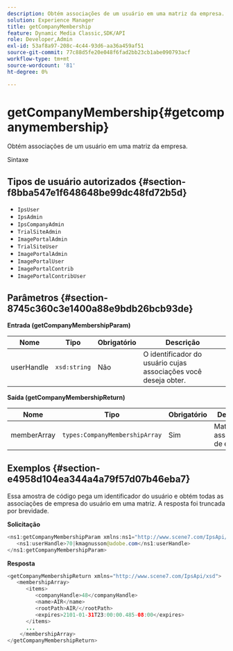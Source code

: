 ```yaml
---
description: Obtém associações de um usuário em uma matriz da empresa.
solution: Experience Manager
title: getCompanyMembership
feature: Dynamic Media Classic,SDK/API
role: Developer,Admin
exl-id: 53af8a97-208c-4c44-93d6-aa36a459af51
source-git-commit: 77c88d5fe20e048f6fad2bb23cb1abe090793acf
workflow-type: tm+mt
source-wordcount: '81'
ht-degree: 0%

---
```


# getCompanyMembership{#getcompanymembership}

Obtém associações de um usuário em uma matriz da empresa.

Sintaxe

## Tipos de usuário autorizados {#section-f8bba547e1f648648be99dc48fd72b5d}

* `IpsUser`
* `IpsAdmin`
* `IpsCompanyAdmin`
* `TrialSiteAdmin`
* `ImagePortalAdmin`
* `TrialSiteUser`
* `ImagePortalAdmin`
* `ImagePortalUser`
* `ImagePortalContrib`
* `ImagePortalContribUser`

## Parâmetros {#section-8745c360c3e1400a88e9bdb26bcb93de}

**Entrada (getCompanyMembershipParam)**

| Nome | Tipo | Obrigatório | Descrição |
|---|---|---|---|
| userHandle | `xsd:string` | Não | O identificador do usuário cujas associações você deseja obter. |

**Saída (getCompanyMembershipReturn)**

| Nome | Tipo | Obrigatório | Descrição |
|---|---|---|---|
| memberArray | `types:CompanyMembershipArray` | Sim | Matriz de associações de empresa. |

## Exemplos {#section-e4958d104ea344a4a79f57d07b46eba7}

Essa amostra de código pega um identificador do usuário e obtém todas as associações de empresa do usuário em uma matriz. A resposta foi truncada por brevidade.

**Solicitação**

```java
<ns1:getCompanyMembershipParam xmlns:ns1="http://www.scene7.com/IpsApi/xsd">
   <ns1:userHandle>70|kmagnusson@adobe.com</ns1:userHandle>
</ns1:getCompanyMembershipParam>
```

**Resposta**

```java
<getCompanyMembershipReturn xmlns="http://www.scene7.com/IpsApi/xsd">
   <membershipArray>
      <items>
         <companyHandle>48</companyHandle>
         <name>AIR</name>
         <rootPath>AIR/</rootPath>
         <expires>2101-01-31T23:00:00.485-08:00</expires>
      </items>
      ...
    </membershipArray>
</getCompanyMembershipReturn>
```
